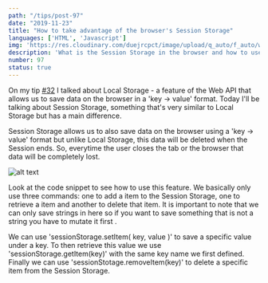 ```yaml
---
path: "/tips/post-97"
date: "2019-11-23"
title: "How to take advantage of the browser's Session Storage"
languages: ['HTML', 'Javascript']
img: 'https://res.cloudinary.com/duejrcpct/image/upload/q_auto/f_auto/w_1000/v1587242915/tips/97-1_zph6px.png'
description: 'What is the Session Storage in the browser and how to use it'
number: 97
status: true
---
```


On my tip [#32](/tips/post-32) I talked about Local Storage - a feature of the Web API that allows us to save data on the browser in a 'key -> value' format. Today I'll be talking about Session Storage, something that's very similar to Local Storage but has a main difference.

Session Storage allows us to also save data on the browser using a 'key -> value' format but unlike Local Storage, this data will be deleted when the Session ends. So, everytime the user closes the tab or the browser that data will be completely lost.

![alt text](https://res.cloudinary.com/duejrcpct/image/upload/q_auto/f_auto/w_1000/v1587243033/tips/97-2_nyynto.png "Session Storage")

Look at the code snippet to see how to use this feature. We basically only use three commands: one to add a item to the Session Storage, one to retrieve a item and another to delete that item. It is important to note that we can only save strings in here so if you want to save something that is not a string you have to mutate it first .

We can use 'sessionStorage.setItem( key, value )' to save a specific value under a key. To then retrieve this value we use 'sessionStorage.getItem(key)' with the same key name we first defined.
Finally we can use 'sessionStotage.removeItem(key)' to delete a specific item from the Session Storage.